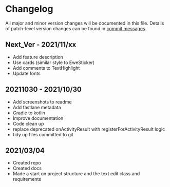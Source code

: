 # Changelog
All major and minor version changes will be documented in this file. Details of
patch-level version changes can be found in [commit messages](../../commits/master).

## Next_Ver - 2021/11/xx

- Add feature description
- Use cards (similar style to EweSticker)
- Add comments to TextHighlight
- Update fonts

## 20211030 - 2021/10/30

- Add screenshots to readme
- Add fastlane metadata
- Gradle to kotlin
- Improve documentation
- Code clean up
- replace deprecated onActivityResult with registerForActivityResult logic
- tidy up files committed to git

## 2021/03/04

- Created repo
- Created docs
- Made a start on project structure and the text edit class and requirements
